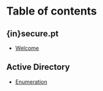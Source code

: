 # Table of contents

## {in}secure.pt

* [Welcome](README.md)

## Active Directory

* [Enumeration](./Active%20Directory/enumeration.md)

